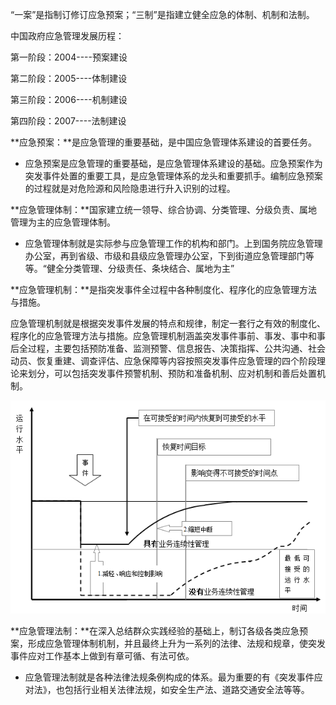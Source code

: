 “一案”是指制订修订应急预案；“三制”是指建立健全应急的体制、机制和法制。

中国政府应急管理发展历程：

第一阶段：2004----预案建设

第二阶段：2005----体制建设

第三阶段：2006----机制建设

第四阶段：2007----法制建设

**应急预案：**是应急管理的重要基础，是中国应急管理体系建设的首要任务。

* 应急预案是应急管理的重要基础，是应急管理体系建设的基础。应急预案作为突发事件处置的重要工具，是应急管理体系的龙头和重要抓手。编制应急预案的过程就是对危险源和风险隐患进行升入识别的过程。

**应急管理体制：**国家建立统一领导、综合协调、分类管理、分级负责、属地管理为主的应急管理体制。

* 应急管理体制就是实际参与应急管理工作的机构和部门。上到国务院应急管理办公室，再到省级、市级和县级应急管理办公室，下到街道应急管理部门等等。“健全分类管理、分级责任、条块结合、属地为主”

**应急管理机制：**是指突发事件全过程中各种制度化、程序化的应急管理方法与措施。

应急管理机制就是根据突发事件发展的特点和规律，制定一套行之有效的制度化、程序化的应急管理方法与措施。应急管理机制涵盖突发事件事前、事发、事中和事后全过程，主要包括预防准备、监测预警、信息报告、决策指挥、公共沟通、社会动员、恢复重建、调查评估、应急保障等内容按照突发事件应急管理的四个阶段理论来划分，可以包括突发事件预警机制、预防和准备机制、应对机制和善后处置机制。

![](/assets/业务连续性管理对突发中断事件的效果图.png)

**应急管理法制：**在深入总结群众实践经验的基础上，制订各级各类应急预案，形成应急管理体制机制，并且最终上升为一系列的法律、法规和规章，使突发事件应对工作基本上做到有章可循、有法可依。

* 应急管理法制就是各种法律法规条例构成的体系。最为重要的有《突发事件应对法》，也包括行业相关法律法规，如安全生产法、道路交通安全法等等。



